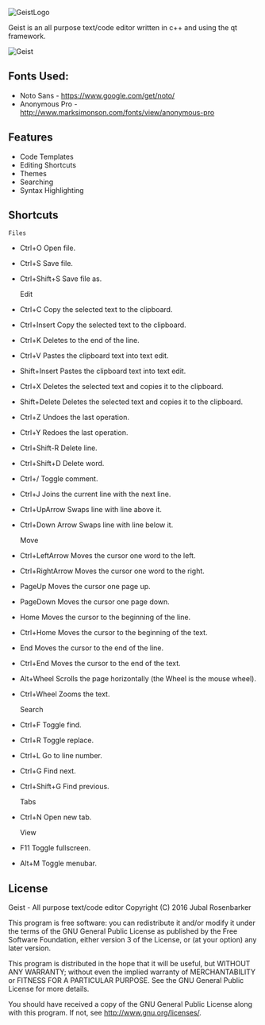 ![GeistLogo](https://github.com/jubal-R/Geist/blob/master/icons/geistlogo.png)

Geist is an all purpose text/code editor written in c++ and using the qt framework.

![Geist](https://github.com/jubal-R/Geist/blob/master/Screenshots/geist.png)

## Fonts Used:
- Noto Sans - https://www.google.com/get/noto/
- Anonymous Pro - http://www.marksimonson.com/fonts/view/anonymous-pro

## Features
- Code Templates
- Editing Shortcuts
- Themes
- Searching
- Syntax Highlighting

## Shortcuts

	Files
- Ctrl+O            Open file.
- Ctrl+S	           Save file.
- Ctrl+Shift+S      Save file as.

	Edit
- Ctrl+C            Copy the selected text to the clipboard.
- Ctrl+Insert       Copy the selected text to the clipboard.
- Ctrl+K            Deletes to the end of the line.
- Ctrl+V            Pastes the clipboard text into text edit.
- Shift+Insert      Pastes the clipboard text into text edit.
- Ctrl+X            Deletes the selected text and copies it to the clipboard.
- Shift+Delete      Deletes the selected text and copies it to the clipboard.
- Ctrl+Z            Undoes the last operation.
- Ctrl+Y            Redoes the last operation.
- Ctrl+Shift-R      Delete line.
- Ctrl+Shift+D      Delete word.
- Ctrl+/            Toggle comment.
- Ctrl+J            Joins the current line with the next line.
- Ctrl+UpArrow      Swaps line with line above it.
- Ctrl+Down Arrow   Swaps line with line below it.

	Move
- Ctrl+LeftArrow    Moves the cursor one word to the left.
- Ctrl+RightArrow   Moves the cursor one word to the right.
- PageUp            Moves the cursor one page up.
- PageDown          Moves the cursor one page down.
- Home              Moves the cursor to the beginning of the line.
- Ctrl+Home         Moves the cursor to the beginning of the text.
- End               Moves the cursor to the end of the line.
- Ctrl+End          Moves the cursor to the end of the text.
- Alt+Wheel         Scrolls the page horizontally (the Wheel is the mouse wheel).
- Ctrl+Wheel        Zooms the text.

	Search
- Ctrl+F           Toggle find.
- Ctrl+R           Toggle replace.
- Ctrl+L           Go to line number.
- Ctrl+G           Find next.
- Ctrl+Shift+G     Find previous.

	Tabs
- Ctrl+N           Open new tab.

	View
- F11              Toggle fullscreen.
- Alt+M            Toggle menubar.

## License
Geist - All purpose text/code editor
Copyright (C) 2016  Jubal Rosenbarker

This program is free software: you can redistribute it and/or modify
it under the terms of the GNU General Public License as published by
the Free Software Foundation, either version 3 of the License, or
(at your option) any later version.

This program is distributed in the hope that it will be useful,
but WITHOUT ANY WARRANTY; without even the implied warranty of
MERCHANTABILITY or FITNESS FOR A PARTICULAR PURPOSE.  See the
GNU General Public License for more details.

You should have received a copy of the GNU General Public License
along with this program.  If not, see <http://www.gnu.org/licenses/>.
